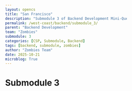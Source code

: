 ```yaml
---
layout: opencs
title: "San Francisco"
description: "Submodule 3 of Backend Development Mini-Quest"
permalink: /west-coast/backend/submodule_3/
parent: "Backend Development"
team: "Zombies"
submodule: 3
categories: [CSP, Submodule, Backend]
tags: [backend, submodule, zombies]
author: "Zombies Team"
date: 2025-10-21
microblog: True
---
```

 
# Submodule 3

<!DOCTYPE html>
<html lang="en">
<head>
    <meta charset="UTF-8">
    <meta name="viewport" content="width=device-width, initial-scale=1.0">
    <title>SF Sports API Learning Demo</title>
    <style>
        * {
            margin: 0;
            padding: 0;
            box-sizing: border-box;
        }

        body {
            font-family: 'Segoe UI', Tahoma, Geneva, Verdana, sans-serif;
            background: linear-gradient(135deg, #1e3c72 0%, #2a5298 100%);
            padding: 20px;
            min-height: 100vh;
        }

        .container {
            max-width: 1400px;
            margin: 0 auto;
        }

        .header {
            background: linear-gradient(135deg, #0a1929 0%, #1e3a5f 100%);
            color: white;
            padding: 40px;
            text-align: center;
            border-radius: 20px;
            margin-bottom: 30px;
            box-shadow: 0 10px 40px rgba(0, 0, 0, 0.4);
        }

        .header h1 {
            font-size: 2.5em;
            margin-bottom: 10px;
        }

        .header p {
            font-size: 1.2em;
            opacity: 0.9;
            margin-bottom: 20px;
        }

        .sports-intro {
            background: white;
            padding: 30px;
            border-radius: 15px;
            margin-bottom: 30px;
            box-shadow: 0 5px 20px rgba(0, 0, 0, 0.3);
        }

        .sports-intro h2 {
            color: #2c3e50;
            margin-bottom: 20px;
            font-size: 1.8em;
        }

        .stadium-quick-facts {
            display: grid;
            grid-template-columns: 1fr 1fr;
            gap: 20px;
            margin-top: 20px;
        }

        .stadium-fact {
            background: linear-gradient(135deg, #f8f9fa 0%, #e9ecef 100%);
            padding: 20px;
            border-radius: 10px;
            border-left: 5px solid #3498db;
        }

        .warriors-fact {
            border-left-color: #1D428A;
        }

        .niners-fact {
            border-left-color: #AA0000;
        }

        .stadium-fact h3 {
            color: #2c3e50;
            margin-bottom: 10px;
        }

        .step-section {
            background: white;
            padding: 30px;
            border-radius: 15px;
            margin-bottom: 30px;
            box-shadow: 0 5px 20px rgba(0, 0, 0, 0.3);
        }

        .step-header {
            display: flex;
            align-items: center;
            margin-bottom: 20px;
            padding-bottom: 15px;
            border-bottom: 3px solid #3498db;
        }

        .step-number {
            background: linear-gradient(135deg, #3498db 0%, #2980b9 100%);
            color: white;
            width: 50px;
            height: 50px;
            border-radius: 50%;
            display: flex;
            align-items: center;
            justify-content: center;
            font-size: 1.5em;
            font-weight: bold;
            margin-right: 20px;
            box-shadow: 0 4px 10px rgba(52, 152, 219, 0.3);
        }

        .step-title h2 {
            color: #2c3e50;
            font-size: 1.8em;
            margin-bottom: 5px;
        }

        .step-title p {
            color: #7f8c8d;
            font-size: 1.1em;
        }

        .sports-connection {
            background: linear-gradient(135deg, #667eea 0%, #764ba2 100%);
            color: white;
            padding: 20px;
            border-radius: 10px;
            margin-bottom: 20px;
        }

        .sports-connection h3 {
            margin-bottom: 10px;
            font-size: 1.3em;
        }

        .sports-connection p {
            line-height: 1.6;
            opacity: 0.95;
        }

        .api-key-input {
            width: 100%;
            padding: 15px;
            border: 2px solid #3498db;
            border-radius: 10px;
            font-size: 1.1em;
            margin-bottom: 15px;
            font-family: 'Courier New', monospace;
        }

        .generate-key-btn {
            background: linear-gradient(135deg, #27ae60 0%, #229954 100%);
            color: white;
            border: none;
            padding: 15px 30px;
            border-radius: 10px;
            cursor: pointer;
            font-size: 1.1em;
            font-weight: bold;
            margin-right: 10px;
            transition: all 0.3s;
            box-shadow: 0 5px 15px rgba(39, 174, 96, 0.3);
        }

        .generate-key-btn:hover {
            transform: translateY(-3px);
            box-shadow: 0 8px 20px rgba(39, 174, 96, 0.4);
        }

        .url-builder {
            background: #f8f9fa;
            padding: 20px;
            border-radius: 10px;
            margin-bottom: 20px;
        }

        .url-part {
            margin-bottom: 15px;
        }

        .url-part label {
            display: block;
            font-weight: bold;
            color: #2c3e50;
            margin-bottom: 5px;
        }

        .url-part input, .url-part select {
            width: 100%;
            padding: 12px;
            border: 2px solid #ddd;
            border-radius: 8px;
            font-size: 1em;
            font-family: 'Courier New', monospace;
        }

        .constructed-url {
            background: #2c3e50;
            color: #00ff00;
            padding: 20px;
            border-radius: 10px;
            font-family: 'Courier New', monospace;
            font-size: 1.1em;
            word-break: break-all;
            margin-top: 15px;
        }

        .api-call-btn {
            background: linear-gradient(135deg, #e74c3c 0%, #c0392b 100%);
            color: white;
            border: none;
            padding: 15px 30px;
            border-radius: 10px;
            cursor: pointer;
            font-size: 1.1em;
            font-weight: bold;
            width: 100%;
            margin-top: 20px;
            transition: all 0.3s;
            box-shadow: 0 5px 15px rgba(231, 76, 60, 0.3);
        }

        .api-call-btn:hover {
            transform: translateY(-3px);
            box-shadow: 0 8px 20px rgba(231, 76, 60, 0.4);
        }

        .api-call-btn:disabled {
            background: #95a5a6;
            cursor: not-allowed;
            transform: none;
        }

        .response-area {
            background: #f8f9fa;
            padding: 20px;
            border-radius: 10px;
            border: 2px solid #ddd;
            margin-top: 20px;
            display: none;
        }

        .response-area.active {
            display: block;
            animation: slideIn 0.3s ease-out;
        }

        @keyframes slideIn {
            from {
                opacity: 0;
                transform: translateY(-10px);
            }
            to {
                opacity: 1;
                transform: translateY(0);
            }
        }

        .response-header {
            color: #27ae60;
            font-weight: bold;
            margin-bottom: 15px;
            font-size: 1.2em;
            display: flex;
            align-items: center;
        }

        .status-badge {
            background: #27ae60;
            color: white;
            padding: 5px 15px;
            border-radius: 20px;
            margin-left: 10px;
            font-size: 0.9em;
        }

        .json-display {
            background: #2c3e50;
            color: #00ff00;
            padding: 20px;
            border-radius: 8px;
            font-family: 'Courier New', monospace;
            font-size: 0.95em;
            white-space: pre-wrap;
            margin-bottom: 20px;
            max-height: 400px;
            overflow-y: auto;
        }

        .parsed-data {
            background: white;
            padding: 20px;
            border-radius: 10px;
            border: 2px solid #3498db;
        }

        .data-row {
            display: flex;
            justify-content: space-between;
            padding: 12px;
            border-bottom: 1px solid #ecf0f1;
            background: #f8f9fa;
            margin-bottom: 8px;
            border-radius: 8px;
        }

        .data-row:last-child {
            border-bottom: none;
        }

        .data-label {
            font-weight: bold;
            color: #2c3e50;
        }

        .data-value {
            color: #3498db;
            font-weight: bold;
        }

        .info-box {
            background: #e8f4f8;
            border-left: 4px solid #3498db;
            padding: 20px;
            margin-bottom: 20px;
            border-radius: 8px;
        }

        .info-box h3 {
            color: #2c3e50;
            margin-bottom: 10px;
        }

        .info-box p {
            color: #555;
            line-height: 1.6;
        }

        .stadium-comparison {
            background: white;
            padding: 30px;
            border-radius: 15px;
            margin-bottom: 30px;
            box-shadow: 0 5px 20px rgba(0, 0, 0, 0.3);
        }

        .comparison-grid {
            display: grid;
            grid-template-columns: 1fr 1fr;
            gap: 20px;
            margin-top: 20px;
        }

        .comparison-card {
            padding: 20px;
            border-radius: 10px;
        }

        .warriors-card {
            background: linear-gradient(135deg, rgba(29, 66, 138, 0.1) 0%, rgba(253, 185, 39, 0.1) 100%);
            border: 2px solid #1D428A;
        }

        .niners-card {
            background: linear-gradient(135deg, rgba(170, 0, 0, 0.1) 0%, rgba(179, 153, 93, 0.1) 100%);
            border: 2px solid #AA0000;
        }

        .lessons-learned {
            background: linear-gradient(135deg, #f093fb 0%, #f5576c 100%);
            color: white;
            padding: 40px;
            border-radius: 20px;
            box-shadow: 0 10px 30px rgba(0, 0, 0, 0.3);
        }

        .lessons-learned h2 {
            text-align: center;
            margin-bottom: 25px;
            font-size: 2em;
        }

        .lessons-learned ul {
            line-height: 2;
            font-size: 1.1em;
            list-style: none;
        }

        .lessons-learned li {
            margin-bottom: 15px;
            padding-left: 30px;
            position: relative;
        }

        .lessons-learned li:before {
            content: "✓";
            position: absolute;
            left: 0;
            font-weight: bold;
            font-size: 1.2em;
        }

        .loading {
            display: inline-block;
            width: 20px;
            height: 20px;
            border: 3px solid #f3f3f3;
            border-top: 3px solid #3498db;
            border-radius: 50%;
            animation: spin 1s linear infinite;
            margin-left: 10px;
        }

        @keyframes spin {
            0% { transform: rotate(0deg); }
            100% { transform: rotate(360deg); }
        }

        @media (max-width: 768px) {
            .header h1 {
                font-size: 1.8em;
            }
            
            .stadium-quick-facts, .comparison-grid {
                grid-template-columns: 1fr;
            }
        }
    </style>
</head>
<body>
    <div class="container">
        <div class="header">
            <h1>🏟️ Learning APIs Through San Francisco Sports</h1>
            <p>Understanding API Workflows Using Real Stadium Data</p>
            <p style="font-size: 0.9em; opacity: 0.8;">Chase Center (Warriors) & Levi's Stadium (49ers)</p>
        </div>

        <div class="sports-intro">
            <h2>🎯 Why Use Sports Data to Learn APIs?</h2>
            <p style="color: #555; line-height: 1.8; margin-bottom: 20px;">
                San Francisco Bay Area sports provide the perfect example for learning how APIs work in the real world. 
                Just like sports statistics apps (ESPN, Bleacher Report) need to get live game data, scores, and player stats, 
                we'll use API concepts to collect data about two iconic Bay Area stadiums.
            </p>

            <div class="stadium-quick-facts">
                <div class="stadium-fact warriors-fact">
                    <h3>🏀 Chase Center</h3>
                    <p><strong>Team:</strong> Golden State Warriors<br>
                    <strong>Capacity:</strong> 18,064 fans<br>
                    <strong>Opened:</strong> 2019<br>
                    <strong>Location:</strong> San Francisco</p>
                </div>

                <div class="stadium-fact niners-fact">
                    <h3>🏈 Levi's Stadium</h3>
                    <p><strong>Team:</strong> San Francisco 49ers<br>
                    <strong>Capacity:</strong> 68,500 fans<br>
                    <strong>Opened:</strong> 2014<br>
                    <strong>Location:</strong> Santa Clara</p>
                </div>
            </div>
        </div>

        <!-- Step 1: Authentication -->
        <div class="step-section">
            <div class="step-header">
                <div class="step-number">1</div>
                <div class="step-title">
                    <h2>🔑 Step 1: Requesting Access (Authentication)</h2>
                    <p>Getting Permission to Access Stadium Data</p>
                </div>
            </div>

            <div class="sports-connection">
                <h3>🏟️ Real-World Example: Sports Data Access</h3>
                <p>
                    Imagine you're building a sports app that shows live Warriors scores or 49ers game stats. 
                    Before you can access stadium information (attendance, ticket prices, game schedules), you need 
                    permission from the data provider. That's what an API key does - it's like getting a press pass 
                    to access the stadium's official data!
                </p>
            </div>
            
            <div class="info-box">
                <h3>Why Do We Need Authentication?</h3>
                <p>API keys identify who's requesting the data (like checking your ID at a game), prevent unauthorized 
                access, track usage limits (like season ticket allotments), and keep the data secure.</p>
            </div>

            <input type="text" id="apiKey" class="api-key-input" placeholder="Your API Key will appear here..." readonly>
            
            <button class="generate-key-btn" onclick="generateAPIKey()">
                🔓 Generate API Key (Get Stadium Data Access)
            </button>
            
            <div id="keyStatus"></div>
        </div>

        <!-- Step 2: Construct Request -->
        <div class="step-section">
            <div class="step-header">
                <div class="step-number">2</div>
                <div class="step-title">
                    <h2>📝 Step 2: Constructing the Request (The URL)</h2>
                    <p>Building the Query to Get Specific Stadium Information</p>
                </div>
            </div>

            <div class="sports-connection">
                <h3>🏟️ Real-World Example: Requesting Specific Game Data</h3>
                <p>
                    Think about searching for Warriors stats on ESPN.com. You specify WHAT you want 
                    (Warriors team stats), WHEN you want it (2024 season), and in WHAT FORMAT (web page). 
                    Similarly, our API URL specifies which stadium's data we want and how we want it delivered (JSON format).
                </p>
            </div>

            <div class="info-box">
                <h3>Parts of an API Request URL</h3>
                <p>
                    <strong>Base URL:</strong> https://api.bayareasports.com (Main address, like NBA.com)<br>
                    <strong>Endpoint:</strong> /v1/stadium/chase_center (Specific page, like /warriors/stats)<br>
                    <strong>Query Parameters:</strong> ?format=json&season=2024 (Extra filters and options)
                </p>
            </div>

            <div class="url-builder">
                <div class="url-part">
                    <label>Base URL (Bay Area Sports API Server):</label>
                    <input type="text" id="baseUrl" value="https://api.bayareasports.com" readonly>
                </div>
                
                <div class="url-part">
                    <label>Endpoint (Which Stadium Do You Want Data For?):</label>
                    <select id="endpoint" onchange="updateURL()">
                        <option value="">-- Select a Stadium --</option>
                        <option value="/v1/stadium/chase_center">🏀 Chase Center (Golden State Warriors)</option>
                        <option value="/v1/stadium/levis_stadium">🏈 Levi's Stadium (San Francisco 49ers)</option>
                    </select>
                </div>
                
                <div class="url-part">
                    <label>Query Parameters (Additional Filters):</label>
                    <input type="text" id="queryParams" value="format=json&season=2024" onkeyup="updateURL()">
                </div>
                
                <div class="constructed-url" id="constructedUrl">
                    Select a stadium above to see the complete API request URL...
                </div>
            </div>
        </div>

        <!-- Step 3: Send Request -->
        <div class="step-section">
            <div class="step-header">
                <div class="step-number">3</div>
                <div class="step-title">
                    <h2>🚀 Step 3: Sending the Request & Receiving the Response</h2>
                    <p>Communicating with the Server to Get Stadium Data</p>
                </div>
            </div>

            <div class="sports-connection">
                <h3>🏟️ Real-World Example: Live Game Updates</h3>
                <p>
                    When you check the Warriors score on your phone during a game, your app sends a request 
                    to a server: "Give me the current score for Warriors vs Lakers." The server responds with 
                    the data: "Warriors 102, Lakers 98, 3rd Quarter." This happens instantly, just like our API call!
                </p>
            </div>

            <div class="info-box">
                <h3>How HTTP Requests Work</h3>
                <p>
                    When you click "Send Request," your browser makes an HTTP GET request (like asking a question). 
                    The server processes it and sends back:<br>
                    • <strong>Status Code:</strong> 200 = Success (data found), 404 = Not Found, 500 = Server Error<br>
                    • <strong>Data:</strong> Stadium information in JSON format (easy for computers to read)
                </p>
            </div>

            <button class="api-call-btn" id="sendRequestBtn" onclick="sendAPIRequest()" disabled>
                🚀 Send API Request (Get Stadium Data Now!)
            </button>

            <div id="responseArea" class="response-area"></div>
        </div>

        <!-- Step 4: Parse and Use Data -->
        <div class="step-section">
            <div class="step-header">
                <div class="step-number">4</div>
                <div class="step-title">
                    <h2>📊 Step 4: Parsing and Utilizing the Data</h2>
                    <p>Converting JSON into Usable Information for Analysis</p>
                </div>
            </div>

            <div class="sports-connection">
                <h3>🏟️ Real-World Example: Stats Analysis</h3>
                <p>
                    Sports analysts take raw game data (points, rebounds, assists) and create meaningful insights: 
                    "Curry averaged 28 points per game" or "49ers won 75% of home games." Similarly, we'll take 
                    raw stadium data and extract useful comparisons: Which stadium is bigger? Which team has more championships?
                </p>
            </div>

            <div class="info-box">
                <h3>What is Parsing?</h3>
                <p>
                    Parsing converts raw JSON text into structured data your program can use. Instead of reading 
                    text like '{"capacity": 18064}', your code can now use <code>stadium.capacity</code> to get the 
                    number 18,064 and perform calculations, create charts, or make comparisons!
                </p>
            </div>

            <div id="parsedDataArea" class="response-area"></div>
        </div>

        <!-- Stadium Comparison Analysis -->
        <div class="stadium-comparison" id="comparisonSection" style="display: none;">
            <h2 style="color: #2c3e50; text-align: center; margin-bottom: 25px;">
                📊 Data Analysis: Comparing Both Stadiums
            </h2>

            <div class="comparison-grid">
                <div class="comparison-card warriors-card">
                    <h3 style="color: #1D428A; margin-bottom: 15px;">🏀 Chase Center Stats</h3>
                    <div id="warriorsStats"></div>
                </div>

                <div class="comparison-card niners-card">
                    <h3 style="color: #AA0000; margin-bottom: 15px;">🏈 Levi's Stadium Stats</h3>
                    <div id="ninersStats"></div>
                </div>
            </div>

            <div class="info-box" style="margin-top: 20px;">
                <h3>🎯 Key Insights from the Data:</h3>
                <p>
                    <strong>Capacity:</strong> Levi's Stadium holds almost 4x more fans than Chase Center (68,500 vs 18,064) 
                    because football fields require much more space than basketball courts.<br><br>
                    
                    <strong>Cost:</strong> Both stadiums cost over $1 billion to build, showing that modern sports venues 
                    require massive investment regardless of the sport.<br><br>
                    
                    <strong>Championships:</strong> The Warriors have 7 NBA titles while the 49ers have 5 Super Bowl wins, 
                    making the Bay Area one of the most successful sports regions in America!
                </p>
            </div>
        </div>

        <!-- Lessons Learned -->
        <div class="lessons-learned">
            <h2>💡 Lessons Learned: APIs + Sports Data</h2>
            <ul>
                <li><strong>Authentication:</strong> You need permission (API keys) to access sports data, just like needing tickets to enter a stadium</li>
                <li><strong>API Requests:</strong> Constructing URLs is like filling out a specific request form: "Show me Warriors stats for 2024 season"</li>
                <li><strong>HTTP Communication:</strong> APIs use the same technology that loads websites - your browser talks to servers using HTTP</li>
                <li><strong>JSON Format:</strong> Sports data comes back as JSON, a format that's easy for computers to read and humans to understand</li>
                <li><strong>Data Analysis:</strong> Raw numbers become insights when you compare them: capacity differences, championship counts, construction costs</li>
                <li><strong>Real-World Applications:</strong> Every sports app (ESPN, The Athletic, Bleacher Report) uses APIs exactly like this to get live scores, stats, and news!</li>
            </ul>
        </div>
    </div>

    <script>
        const stadiumData = {
            chase_center: {
                name: "Chase Center",
                team: "Golden State Warriors",
                sport: "Basketball (NBA)",
                capacity: 18064,
                opened: 2019,
                location: "San Francisco, CA",
                championships: 7,
                cost: "$1.4 Billion",
                avgTicketPrice: "$250",
                sustainabilityCertification: "LEED Gold",
                notableFeatures: "State-of-the-art technology hub, waterfront location, concert venue"
            },
            levis_stadium: {
                name: "Levi's Stadium",
                team: "San Francisco 49ers",
                sport: "Football (NFL)",
                capacity: 68500,
                opened: 2014,
                location: "Santa Clara, CA",
                championships: 5,
                cost: "$1.3 Billion",
                avgTicketPrice: "$180",
                sustainabilityCertification: "LEED Gold",
                notableFeatures: "Solar panels, green roof, hosted Super Bowl 50"
            }
        };

        let currentAPIKey = null;
        let collectedData = {};

        function generateAPIKey() {
            const characters = 'ABCDEFGHIJKLMNOPQRSTUVWXYZabcdefghijklmnopqrstuvwxyz0123456789';
            let key = 'sf_sports_';
            for (let i = 0; i < 24; i++) {
                key += characters.charAt(Math.floor(Math.random() * characters.length));
            }
            
            currentAPIKey = key;
            document.getElementById('apiKey').value = key;
            
            document.getElementById('keyStatus').innerHTML = `
                <div class="info-box" style="margin-top: 20px; background: #d5f4e6; border-left-color: #27ae60;">
                    <h3>✅ API Key Generated Successfully!</h3>
                    <p><strong>Your Access Token:</strong> This key identifies you as an authorized user of the Bay Area Sports API. 
                    In production, this would be secret and stored securely. It will be automatically included in all your requests.</p>
                </div>
            `;
            
            checkIfReady();
        }

        function updateURL() {
            const baseUrl = document.getElementById('baseUrl').value;
            const endpoint = document.getElementById('endpoint').value;
            const queryParams = document.getElementById('queryParams').value;
            
            if (endpoint) {
                let fullUrl = baseUrl + endpoint;
                if (queryParams) {
                    fullUrl += '?' + queryParams;
                }
                if (currentAPIKey) {
                    fullUrl += (queryParams ? '&' : '?') + 'api_key=' + currentAPIKey;
                }
                document.getElementById('constructedUrl').textContent = fullUrl;
            }
            
            checkIfReady();
        }

        function checkIfReady() {
            const endpoint = document.getElementById('endpoint').value;
            const btn = document.getElementById('sendRequestBtn');
            
            if (currentAPIKey && endpoint) {
                btn.disabled = false;
            } else {
                btn.disabled = true;
            }
        }

        function sendAPIRequest() {
            const endpoint = document.getElementById('endpoint').value;
            const stadiumId = endpoint.includes('chase_center') ? 'chase_center' : 'levis_stadium';
            const responseArea = document.getElementById('responseArea');
            
            responseArea.innerHTML = `
                <div class="response-header">
                    ⏳ Sending Request to Bay Area Sports API... <span class="loading"></span>
                </div>
                <p style="color: #555; margin-top: 10px;">Fetching ${stadiumId === 'chase_center' ? 'Warriors' : '49ers'} stadium data...</p>
            `;
            responseArea.classList.add('active');
            
            setTimeout(() => {
                const data = stadiumData[stadiumId];
                collectedData[stadiumId] = data;
                
                const response = {
                    status: 200,
                    statusText: "OK",
                    message: "Stadium data retrieved successfully",
                    timestamp: new Date().toISOString(),
                    data: data
                };

                responseArea.innerHTML = `
                    <div class="response-header">
                        ✅ Request Successful!
                        <span class="status-badge">200 OK</span>
                    </div>
                    <p style="color: #555; margin-bottom: 15px;">The server found the ${data.team} stadium data and sent it back as JSON.</p>
                    <h3 style="color: #2c3e50; margin-bottom: 10px;">📥 Raw JSON Response:</h3>
                    <div class="json-display">${JSON.stringify(response, null, 2)}</div>
                `;
                
                parseAndDisplayData(data, stadiumId);
                
                responseArea.scrollIntoView({ behavior: 'smooth', block: 'nearest' });
                
                // Check if we have both stadiums to show comparison
                if (Object.keys(collectedData).length === 2) {
                    showComparison();
                }
            }, 1500);
        }

        function parseAndDisplayData(data, stadiumId) {
            const parsedArea = document.getElementById('parsedDataArea');
            
            const teamColor = stadiumId === 'chase_center'